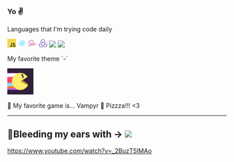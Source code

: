 ###  Yo  ✌




 Languages that I'm trying code daily

<code><img height="20" src="https://raw.githubusercontent.com/github/explore/80688e429a7d4ef2fca1e82350fe8e3517d3494d/topics/javascript/javascript.png"></code>
<code><img height="20" src="https://raw.githubusercontent.com/github/explore/80688e429a7d4ef2fca1e82350fe8e3517d3494d/topics/react/react.png"></code>
<code><img height="20" src="https://raw.githubusercontent.com/github/explore/80688e429a7d4ef2fca1e82350fe8e3517d3494d/topics/sass/sass.png"></code>
<code><img height="20" src="https://raw.githubusercontent.com/github/explore/80688e429a7d4ef2fca1e82350fe8e3517d3494d/topics/redux/redux.png"></code>
<code><img height="20" src="https://image.flaticon.com/icons/png/512/490/490580.png"></code>
<code><img height="20" src="https://lankadevelopers.com/assets/uploads/system/og-image.png"></code>


 My favorite theme `-´

<code><img height="60" src="https://github.com/Pac-Man-Theme/Pac-Man_Theme/blob/main/images/pac-man-theme-vampyrsoda.png"></code>


 👾 My favorite game is...  Vampyr 
 🧛‍ Pizzza!!!   <3 
 
 ---------

## 🎵Bleeding my ears with ->  <code><img height="60" src="https://yt3.ggpht.com/ytc/AAUvwngqScVvvN7KQ_QIROxaGW_m-V9SprSZON2gELxNog=s900-c-k-c0x00ffffff-no-rj" href="https://www.youtube.com/watch?v=_2BuzT5IMAo"></code>
https://www.youtube.com/watch?v=_2BuzT5IMAo
